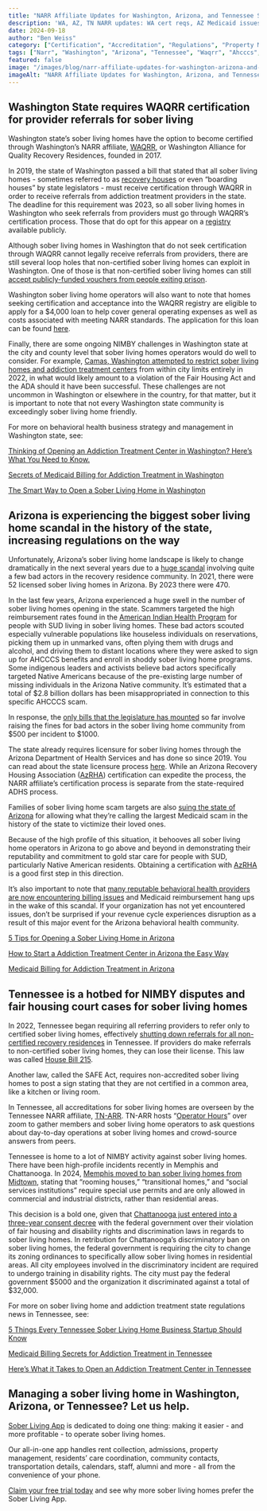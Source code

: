 ```yaml
---
title: "NARR Affiliate Updates for Washington, Arizona, and Tennessee Sober Living Homes"
description: 'WA, AZ, TN NARR updates: WA cert reqs, AZ Medicaid issues, TN NIMBY news & more insights on the Sober Living App blog.'
date: 2024-09-18
author: "Ben Weiss"
category: ["Certification", "Accreditation", "Regulations", "Property Management", "Licensing"]
tags: ["Narr", "Washington", "Arizona", "Tennessee", "Waqrr", "Ahcccs", "Azrha"]
featured: false
image: "/images/blog/narr-affiliate-updates-for-washington-arizona-and-tennessee-sober-living-homes.png"
imageAlt: "NARR Affiliate Updates for Washington, Arizona, and Tennessee Sober Living Homes"
---
```


## Washington State requires WAQRR certification for provider referrals for sober living

Washington state’s sober living homes have the option to become certified through Washington’s NARR affiliate, [WAQRR](<https://www.waqrr.org/>), or Washington Alliance for Quality Recovery Residences, founded in 2017. 

In 2019, the state of Washington passed a bill that stated that all sober living homes - sometimes referred to as [recovery houses](<https://www.hca.wa.gov/free-or-low-cost-health-care/i-need-behavioral-health-support/recovery-residences>) or even “boarding houses” by state legislators - must receive certification through WAQRR in order to receive referrals from addiction treatment providers in the state. The deadline for this requirement was 2023, so all sober living homes in Washington who seek referrals from providers must go through WAQRR’s certification process. Those that do opt for this appear on a [registry](<https://hca-tableau.watech.wa.gov/t/51/views/ResidenceOxfordHouseLocations/Dashboard?:isGuestRedirectFromVizportal=y&:embed=y>) available publicly. 

Although sober living homes in Washington that do not seek certification through WAQRR cannot legally receive referrals from providers, there are still several loop holes that non-certified sober living homes can exploit in Washington. One of those is that non-certified sober living homes can still [accept publicly-funded vouchers from people exiting prison](<https://www.seattletimes.com/seattle-news/homeless/a-seattle-area-sober-housing-company-promised-respite-from-homelessness-tenants-found-chaos/>). 

Washington sober living home operators will also want to note that homes seeking certification and acceptance into the WAQRR registry are eligible to apply for a $4,000 loan to help cover general operating expenses as well as costs associated with meeting NARR standards. The application for this loan can be found [here](<../../../../../www.hca.wa.gov/assets/program/operating-loan-for-recovery-residence-form.pdf>). 

Finally, there are some ongoing NIMBY challenges in Washington state at the city and county level that sober living homes operators would do well to consider. For example, [Camas, Washington attempted to restrict sober living homes and addiction treatment centers](<https://www.camaspostrecord.com/news/2022/apr/07/camas-move-to-limit-drug-rehabs-and-sober-living-homes-risks-violating-law/>) from within city limits entirely in 2022, in what would likely amount to a violation of the Fair Housing Act and the ADA should it have been successful. These challenges are not uncommon in Washington or elsewhere in the country, for that matter, but it is important to note that not every Washington state community is exceedingly sober living home friendly. 

For more on behavioral health business strategy and management in Washington state, see: 

[Thinking of Opening an Addiction Treatment Center in Washington? Here’s What You Need to Know.](<https://behavehealth.com/blog/2021/12/29/thinking-of-opening-an-addiction-treatment-center-in-washington-heres-what-you-need-to-know>)

[Secrets of Medicaid Billing for Addiction Treatment in Washington](<https://behavehealth.com/blog/2024/2/5/secrets-of-medicaid-billing-for-addiction-treatment-in-washington>)

[The Smart Way to Open a Sober Living Home in Washington](<../../../2022/8/3/the-smart-way-to-open-a-sober-living-home-in-washington.html>)

## Arizona is experiencing the biggest sober living home scandal in the history of the state, increasing regulations on the way

Unfortunately, Arizona’s sober living home landscape is likely to change dramatically in the next several years due to a [huge scandal](<https://azmirror.com/2024/05/13/indigenous-advocates-work-to-combat-fake-sober-living-homes-in-arizona/>) involving quite a few bad actors in the recovery residence community. In 2021, there were 52 licensed sober living homes in Arizona. By 2023 there were 470.

In the last few years, Arizona experienced a huge swell in the number of sober living homes opening in the state. Scammers targeted the high reimbursement rates found in the [American Indian Health Program](<https://www.azahcccs.gov/AmericanIndians/AIHP/>) for people with SUD living in sober living homes. These bad actors scouted especially vulnerable populations like houseless individuals on reservations, picking them up in unmarked vans, often plying them with drugs and alcohol, and driving them to distant locations where they were asked to sign up for AHCCCS benefits and enroll in shoddy sober living home programs. Some indigenous leaders and activists believe bad actors specifically targeted Native Americans because of the pre-existing large number of missing individuals in the Arizona Native community. It’s estimated that a total of $2.8 billion dollars has been misappropriated in connection to this specific AHCCCS scam. 

In response, the [only bills that the legislature has mounted](<https://apps.azleg.gov/BillStatus/BillOverview/80884>) so far involve raising the fines for bad actors in the sober living home community from $500 per incident to $1000. 

The state already requires licensure for sober living homes through the Arizona Department of Health Services and has done so since 2019. You can read about the state licensure process [here](<../../../../../www.azdhs.gov/documents/licensing/special/sober-living-homes/sober-living-fact-sheet.pdf>). While an Arizona Recovery Housing Association ([AzRHA](<https://www.myazrha.org/>)) certification can expedite the process, the NARR affiliate’s certification process is separate from the state-required ADHS process. 

Families of sober living home scam targets are also [suing the state of Arizona](<https://www.kjzz.org/2024-05-10/content-1879600-families-are-suing-arizona-allowing-sober-living-homes-scandal-which-cost-billions>) for allowing what they’re calling the largest Medicaid scam in the history of the state to victimize their loved ones. 

Because of the high profile of this situation, it behooves all sober living home operators in Arizona to go above and beyond in demonstrating their reputability and commitment to gold star care for people with SUD, particularly Native American residents. Obtaining a certification with [AzRHA](<https://www.myazrha.org/>) is a good first step in this direction. 

It’s also important to note that [many reputable behavioral health providers are now encountering billing issues](<https://www.azfamily.com/2024/04/17/new-safeguards-following-arizona-sober-living-home-scandal-hurt-legit-providers/>) and Medicaid reimbursement hang ups in the wake of this scandal. If your organization has not yet encountered issues, don’t be surprised if your revenue cycle experiences disruption as a result of this major event for the Arizona behavioral health community.

[5 Tips for Opening a Sober Living Home in Arizona](<../../../2022/8/9/5-hacks-for-opening-a-sober-living-home-in-arizona-quickly.html>)

[How to Start a Addiction Treatment Center in Arizona the Easy Way](<https://behavehealth.com/blog/2021/4/27/how-to-start-a-addiction-treatment-center-in-arizona-the-easy-way>)

[Medicaid Billing for Addiction Treatment in Arizona](<https://behavehealth.com/blog/2024/2/5/medicaid-billing-for-addiction-treatment-in-arizona>)

## Tennessee is a hotbed for NIMBY disputes and fair housing court cases for sober living homes

In 2022, Tennessee began requiring all referring providers to refer only to certified sober living homes, effectively [shutting down referrals for all non-certified recovery residences](<https://www.newschannel5.com/news/new-legislation-to-impose-stricter-rules-for-tennessee-sober-living-homes>) in Tennessee. If providers do make referrals to non-certified sober living homes, they can lose their license. This law was called [House Bill 215](<../../../../../www.capitol.tn.gov/Bills/112/Bill/HB0215.pdf>). 

Another law, called the SAFE Act, requires non-accredited sober living homes to post a sign stating that they are not certified in a common area, like a kitchen or living room. 

In Tennessee, all accreditations for sober living homes are overseen by the Tennessee NARR affiliate, [TN-ARR](<https://www.tnarr.org/>). TN-ARR hosts “[Operator Hours](<https://www.tnarr.org/event-details-registration/tn-arr-operators-hour-2024-09-04-12-00>)” over zoom to gather members and sober living home operators to ask questions about day-to-day operations at sober living homes and crowd-source answers from peers.

Tennessee is home to a lot of NIMBY activity against sober living homes. There have been high-profile incidents recently in Memphis and Chattanooga. In 2024, [Memphis moved to ban sober living homes from Midtown](<https://wreg.com/news/city-says-no-to-home-for-recovering-addicts-in-midtown-neighborhood/>), stating that “rooming houses,” “transitional homes,” and “social services institutions” require special use permits and are only allowed in commercial and industrial districts, rather than residential areas. 

This decision is a bold one, given that [Chattanooga just entered into a three-year consent decree](<https://tennesseelookout.com/briefs/chattanooga-enters-three-year-consent-decree-with-feds-over-disability-housing-discrimination/>) with the federal government over their violation of fair housing and disability rights and discrimination laws in regards to sober living homes. In retribution for Chattanooga’s discriminatory ban on sober living homes, the federal government is requiring the city to change its zoning ordinances to specifically allow sober living homes in residential areas. All city employees involved in the discriminatory incident are required to undergo training in disability rights. The city must pay the federal government $5000 and the organization it discriminated against a total of $32,000. 

For more on sober living home and addiction treatment state regulations news in Tennessee, see:

[5 Things Every Tennessee Sober Living Home Business Startup Should Know](<../../../2022/8/23/5-things-every-tennessee-sober-living-home-business-startup-should-know.html>)

[Medicaid Billing Secrets for Addiction Treatment in Tennessee](<https://behavehealth.com/blog/2024/3/4/medicaid-billing-secrets-for-addiction-treatment-in-tennessee>)

[Here’s What it Takes to Open an Addiction Treatment Center in Tennessee](<https://behavehealth.com/blog/2021/12/31/heres-what-it-takes-to-open-an-addiction-treatment-center-in-tennessee>)

## Managing a sober living home in Washington, Arizona, or Tennessee? Let us help.

[Sober Living App](</>) is dedicated to doing one thing: making it easier - and more profitable - to operate sober living homes. 

Our all-in-one app handles rent collection, admissions, property management, residents’ care coordination, community contacts, transportation details, calendars, staff, alumni and more - all from the convenience of your phone.

[Claim your free trial today](<https://behavehealth.com/get-started?__hstc=135632115.075701b9fb7ccd58adc7b5b57a792227.1708902226082.1722205853113.1722795767849.32&__hssc=135632115.7.1722795767849&__hsfp=3530606189>) and see why more sober living homes prefer the Sober Living App.